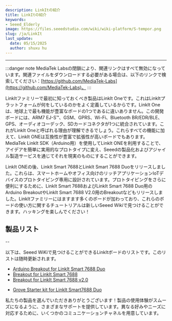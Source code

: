 ```yaml
---
description: LinkItの紹介
title: LinkItの紹介
keywords:
- Seeed_Elderly
image: https://files.seeedstudio.com/wiki/wiki-platform/S-tempor.png
slug: /ja/LinkIt
last_update:
  date: 05/15/2025
  author: shuxu hu
---
```



---

:::danger note
MediaTek Labsの閉鎖により、関連リンクはすべて無効になっています。関連ファイルをダウンロードする必要がある場合は、以下のリンクで検索してください：[https://github.com/MediaTek-Labs](https://github.com/MediaTek-Labs)。
:::

LinkItファミリーで最初に知っておくべき製品はLinkIt Oneです。これはLinkItプラットフォームが何をしているのかをよく定義しているからです。LinkIt Oneは、地球上で最も機能が豊富なボードの1つであるに違いありません。この開発ボードには、ARM7 EJ-S™、GSM、GPRS、Wi-Fi、Bluetooth BR/EDR/BLE、GPS、オーディオコーデック、SDカードコネクタが1つに統合されています。これがLinkIt Oneと呼ばれる理由が理解できるでしょう。これらすべての機能に加えて、LinkIt ONEは互換性が豊富で拡張性が高いボードでもあります。MediaTek LinkIt SDK（Arduino用）を使用してLinkIt ONEを利用することで、アイデアを簡単に実用的なプロトタイプに変え、Seeedの製品化およびアジャイル製造サービスを通じてそれを現実のものにすることができます。

LinkIt ONEの後、LinkIt Smart 7688とLinkIt Smart 7688 Duoをリリースしました。これらは、スマートホームやオフィス向けのリッチアプリケーションIoTデバイスのプロトタイピング専用に設計されています。プロトタイピングをさらに便利にするために、LinkIt Smart 7688およびLinkIt Smart 7688 Duo用のArduino BreakoutやLinkIt Smart 7688 V2.0用のBreakoutなどもリリースしました。LinkItファミリーにはますます多くのボードが加わっており、これらのボードの使い方に関するチュートリアルは新しいSeeed Wikiで見つけることができます。ハッキングを楽しんでください！

## 製品リスト
--

以下は、Seeed WiKiで見つけることができるLinkItボードのリストです。このリストは随時更新されます。

- [Arduino Breakout for LinkIt Smart 7688 Duo](/ja/Arduino_Breakout_for_LinkIt_Smart_7688_Duo/)
- [Breakout for LinkIt Smart 7688](/ja/Arduino_Breakout_for_LinkIt_Smart_7688_Duo/)
- [Breakout for LinkIt Smart 7688 v2.0](/ja/Breakout_for_LinkIt_Smart_7688_v2.0/)
<!-- - [Grove - Starter Kit for LinkIt ONE](/ja/_Grove-Starter_Kit_for_LinkIt_ONE/) -->
<!-- - [Grove Breakout for LinkIt Smart 7688 Duo](/ja/_Grove_Breakout_for_LinkIt_Smart_7688_Duo/) -->
- [Grove Starter kit for LinkIt Smart7688 Duo](/ja/Grove_Starter_kit_for_LinkIt_Smart7688_Duo/)
<!-- - [LinkIt ONE](/ja/LinkIt_ONE/) -->
<!-- - [LinkIt Smart 7688](/ja/LinkIt_Smart_7688/) -->
<!-- - [LinkIt Smart 7688 Duo](/ja/LinkIt_Smart_7688_Duo/) -->
<!-- - [Linkit Connect 7681](/ja/Linkit_Connect_7681/) -->
<!-- - [Sidekick Basic Kit for LinkIt ONE](/ja/Sidekick_Basic_Kit_for_LinkIt_ONE/) -->

私たちの製品を選んでいただきありがとうございます！製品の使用体験がスムーズになるように、さまざまなサポートを提供しています。異なる好みやニーズに対応するために、いくつかのコミュニケーションチャネルを用意しています。

<div class="button_tech_support_container">
<a href="https://forum.seeedstudio.com/" class="button_forum"></a> 
<a href="https://www.seeedstudio.com/contacts" class="button_email"></a>
</div>

<div class="button_tech_support_container">
<a href="https://discord.gg/eWkprNDMU7" class="button_discord"></a> 
<a href="https://github.com/Seeed-Studio/wiki-documents/discussions/69" class="button_discussion"></a>
</div>